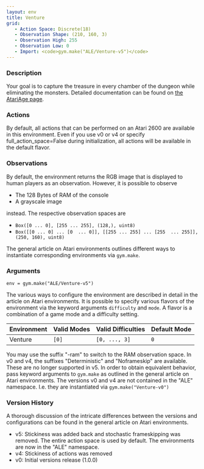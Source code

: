 ```yaml
---
layout: env
title: Venture
grid:
   - Action Space: Discrete(18)
   - Observation Shape: (210, 160, 3)
   - Observation High: 255
   - Observation Low: 0
   - Import: <code>gym.make("ALE/Venture-v5")</code>
---
```


### Description
Your goal is to capture the treasure in every chamber of the dungeon while eliminating the monsters. Detailed documentation can be found on [the AtariAge page](https://atariage.com/manual_html_page.php?SoftwareLabelID=576).

### Actions
By default, all actions that can be performed on an Atari 2600 are available in this environment. Even if you use v0 or v4 or specify full_action_space=False during initialization, all actions will be available in the default flavor.

### Observations
By default, the environment returns the RGB image that is displayed to human players as an observation. However, it is
possible to observe
- The 128 Bytes of RAM of the console
- A grayscale image

instead. The respective observation spaces are
- `Box([0 ... 0], [255 ... 255], (128,), uint8)`
- `Box([[0 ... 0]
 ...
 [0  ... 0]], [[255 ... 255]
 ...
 [255  ... 255]], (250, 160), uint8)
`

The general article on Atari environments outlines different ways to instantiate corresponding environments
via `gym.make`.

### Arguments

```
env = gym.make("ALE/Venture-v5")
```

The various ways to configure the environment are described in detail in the article on Atari environments.
It is possible to specify various flavors of the environment via the keyword arguments `difficulty` and `mode`. 
A flavor is a combination of a game mode and a difficulty setting.

|      Environment | Valid Modes                                                                                                                                                                         | Valid Difficulties | Default Mode |
|------------------|-------------------------------------------------------------------------------------------------------------------------------------------------------------------------------------|--------------------|--------------|
|          Venture | `[0]`                                                                                                                                                                       |              `[0, ..., 3]` | `0`          |

You may use the suffix "-ram" to switch to the RAM observation space. In v0 and v4, the suffixes "Deterministic" and "Noframeskip" 
are available. These are no longer supported in v5. In order to obtain equivalent behavior, pass keyword arguments to `gym.make` as outlined in 
the general article on Atari environments.
The versions v0 and v4 are not contained in the "ALE" namespace. I.e. they are instantiated via `gym.make("Venture-v0")`

### Version History
A thorough discussion of the intricate differences between the versions and configurations can be found in the
general article on Atari environments. 

* v5: Stickiness was added back and stochastic frameskipping was removed. The entire action space is used by default. The environments are now in the "ALE" namespace.
* v4: Stickiness of actions was removed
* v0: Initial versions release (1.0.0)
